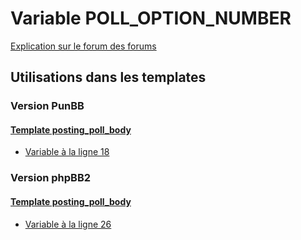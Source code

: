 # Variable POLL_OPTION_NUMBER
[Explication sur le forum des forums](http://forum.forumactif.com/t294113-listing-des-variables#POLL_OPTION_NUMBER)
## Utilisations dans les templates
### Version PunBB
#### [Template posting_poll_body](punbb/posting_poll_body.md)
* [Variable à la ligne 18](../punbb/posting_poll_body.tpl#L18)
### Version phpBB2
#### [Template posting_poll_body](subsilver/posting_poll_body.md)
* [Variable à la ligne 26](../subsilver/posting_poll_body.tpl#L26)